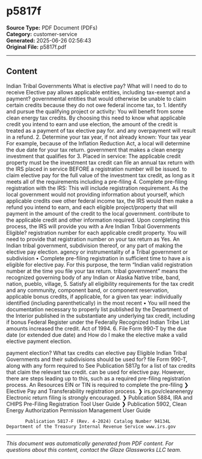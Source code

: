 ﻿# p5817f

**Source Type:** PDF Document (PDFs)  
**Category:** customer-service  
**Generated:** 2025-06-26 02:56:43  
**Original File:** p5817f.pdf

---

## Content

Indian Tribal
Governments
What is elective pay?                                                    What will I need to do to receive
Elective pay allows applicable entities, including tax-exempt and        a payment?
governmental entities that would otherwise be unable to claim
certain credits because they do not owe federal income tax, to           1. Identify and pursue the qualifying project or activity: You will
benefit from some clean energy tax credits. By choosing this                need to know what applicable credit you intend to earn and use
election, the amount of the credit is treated as a payment of tax           elective pay for.
and any overpayment will result in a refund.                             2. Determine your tax year, if not already known: Your tax year
For example, because of the Inflation Reduction Act, a local                will determine the due date for your tax return.
government that makes a clean energy investment that qualifies for       3. Placed in service: The applicable credit property must be
the investment tax credit can file an annual tax return with the IRS        placed in service BEFORE a registration number will be issued.
to claim elective pay for the full value of the investment tax credit,
as long as it meets all of the requirements including a pre-filing       4. Complete pre-filing registration with the IRS: This will include
registration requirement. As the local government would not                 providing information about yourself, which applicable credits
owe other federal income tax, the IRS would then make a refund              you intend to earn, and each eligible project/property that will
payment in the amount of the credit to the local government.                contribute to the applicable credit and other information required.
                                                                            Upon completing this process, the IRS will provide you with a
Are Indian Tribal Governments Eligible?                                     registration number for each applicable credit property. You will
                                                                            need to provide that registration number on your tax return as
Yes. An Indian tribal government, subdivision thereof, or any
                                                                            part of making the elective pay election.
agency or instrumentality of a Tribal government or subdivision
                                                                            • Complete pre-filing registration in sufficient time to have a
is eligible for elective pay. For this purpose, the term “Indian
                                                                              valid registration number at the time you file your tax return.
tribal government” means the recognized governing body of
any Indian or Alaska Native tribe, band, nation, pueblo, village,        5. Satisfy all eligibility requirements for the tax credit and any
community, component band, or component reservation,                        applicable bonus credits, if applicable, for a given tax year:
individually identified (including parenthetically) in the most recent      • You will need the documentation necessary to properly
list published by the Department of the Interior published in the             substantiate any underlying tax credit, including if bonus
Federal Register under the Federally Recognized Indian Tribe List             amounts increased the credit.
Act of 1994.
                                                                         6. File Form 990-T by the due date (or extended due date) and
How do I make the elective                                                  make a valid elective payment election.

payment election?                                                        What tax credits can elective pay
Eligible Indian Tribal Governments and their subdivisions should
                                                                         be used for?
file Form 990-T, along with any form required to
                                                                                      See Publication 5817g for a list of tax credits that
claim the relevant tax credit.
                                                                                      can be used for elective pay.
However, there are steps leading up to this, such
as a required pre-filing registration process. An
                                                                                      Resources
EIN or TIN is required to complete the pre-filing
                                                                                      ❯ Elective Pay and Transferability
registration process.
                                                                                      ❯ irs.gov/cleanenergy
Electronic return filing is strongly encouraged.
                                                                                      ❯ Publication 5884, IRA and CHIPS Pre-Filing
                                                                                        Registration Tool User Guide
                                                                                      ❯ Publication 5902, Clean Energy Authorization
                                                                                        Permission Management User Guide


           Publication 5817-F (Rev. 4-2024) Catalog Number 94134L Department of the Treasury Internal Revenue Service www.irs.gov

---

*This document was automatically generated from PDF content. For questions about this content, contact the Glaze Glassworks LLC team.*
